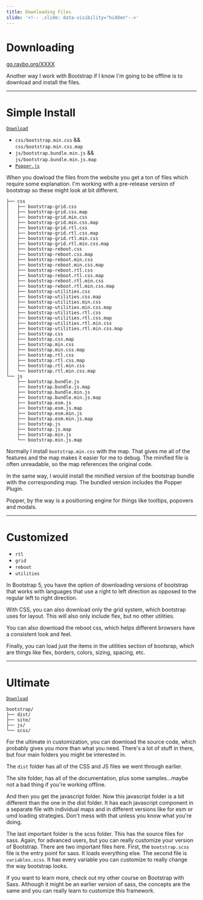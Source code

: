 ```yaml
---
title: Downloading Files
slide: '<!-- .slide: data-visibility="hidden"-->'
---
```


<!-- .slide: data-state="layout-title" class="bg-dark"-->

# Downloading

<div class="slide-link"><a href="https://go.raybo.org/XXXX"><i class="fab fa-slideshare"></i> go.raybo.org/XXXX</a></div>

> >

Another way I work with Bootstrap if I know I'm going to be offline is to download and install the files.

---

# Simple Install

<a href="https://github.com/twbs/bootstrap/releases/download/v5.0.0-beta3/bootstrap-5.0.0-beta3-dist.zip"><code class="code-exciting">Download <i class="bi bi-cloud-download-fill"></i></code></a>

- `css/bootstrap.min.css` && <br /> `css/bootstrap.min.css.map`
- `js/bootstrap.bundle.min.js` && <br /> `js/bootstrap.bundle.min.js.map`
- <a href="https://popper.js.org" target="_blank"><code class="code-warning">Popper.js <i class="bi bi-link-45deg"></i></code></a>

> >

When you dowload the files from the website you get a ton of files which require some explanation. I'm working with a pre-release version of bootstrap so these might look at bit different.

```
├── css
│   ├── bootstrap-grid.css
│   ├── bootstrap-grid.css.map
│   ├── bootstrap-grid.min.css
│   ├── bootstrap-grid.min.css.map
│   ├── bootstrap-grid.rtl.css
│   ├── bootstrap-grid.rtl.css.map
│   ├── bootstrap-grid.rtl.min.css
│   ├── bootstrap-grid.rtl.min.css.map
│   ├── bootstrap-reboot.css
│   ├── bootstrap-reboot.css.map
│   ├── bootstrap-reboot.min.css
│   ├── bootstrap-reboot.min.css.map
│   ├── bootstrap-reboot.rtl.css
│   ├── bootstrap-reboot.rtl.css.map
│   ├── bootstrap-reboot.rtl.min.css
│   ├── bootstrap-reboot.rtl.min.css.map
│   ├── bootstrap-utilities.css
│   ├── bootstrap-utilities.css.map
│   ├── bootstrap-utilities.min.css
│   ├── bootstrap-utilities.min.css.map
│   ├── bootstrap-utilities.rtl.css
│   ├── bootstrap-utilities.rtl.css.map
│   ├── bootstrap-utilities.rtl.min.css
│   ├── bootstrap-utilities.rtl.min.css.map
│   ├── bootstrap.css
│   ├── bootstrap.css.map
│   ├── bootstrap.min.css
│   ├── bootstrap.min.css.map
│   ├── bootstrap.rtl.css
│   ├── bootstrap.rtl.css.map
│   ├── bootstrap.rtl.min.css
│   └── bootstrap.rtl.min.css.map
└── js
    ├── bootstrap.bundle.js
    ├── bootstrap.bundle.js.map
    ├── bootstrap.bundle.min.js
    ├── bootstrap.bundle.min.js.map
    ├── bootstrap.esm.js
    ├── bootstrap.esm.js.map
    ├── bootstrap.esm.min.js
    ├── bootstrap.esm.min.js.map
    ├── bootstrap.js
    ├── bootstrap.js.map
    ├── bootstrap.min.js
    └── bootstrap.min.js.map
```

Normally I install `bootstrap.min.css` with the map. That gives me all of the features and the map makes it easier for me to debug. The minified file is often unreadable, so the map references the original code.

In the same way, I would install the minified version of the bootstrap bundle with the corresponding map. The bundled version includes the Popper Plugin.

Popper, by the way is a positioning engine for things like tooltips, popovers and modals.

---

# Customized

- `rtl`
- `grid`
- `reboot`
- `utilities`

> >

In Bootstrap 5, you have the option of downloading versions of bootstrap that works with languages that use a right to left direction as opposed to the regular left to right direction.

With CSS, you can also download only the grid system, which bootstrap uses for layout. This will also only include flex, but no other utilities.

You can also download the reboot css, which helps different browsers have a consistent look and feel.

Finally, you can load just the items in the utilities section of bootsrap, which are things like flex, borders, colors, sizing, spacing, etc.

---

# Ultimate

<a href="https://github.com/twbs/bootstrap/archive/v5.0.0-beta3.zip"><code class="code-exciting">Download <i class="bi bi-cloud-download-fill"></i></code></a>

```
bootstrap/
├── dist/
├── site/
├── js/
└── scss/
```

> >

For the ultimate in customization, you can download the source code, which probably gives you more than what you need. There's a lot of stuff in there, but four main folders you might be interested in.

The `dist` folder has all of the CSS and JS files we went through earlier.

The site folder, has all of the documentation, plus some samples...maybe not a bad thing if you're working offline.

And then you get the javascript folder. Now this javascript folder is a bit different than the one in the dist folder. It has each javascript component in a separate file with individual maps and in different versions like for esm or umd loading strategies. Don't mess with that unless you know what you're doing.

The last important folder is the scss folder. This has the source files for sass. Again, for advanced users, but you can really customize your version of Bootstrap. There are two important files here. First, the `bootstrap.scss` file is the entry point for sass. It loads everything else. The second file is `variables.scss`. It has every variable you can customize to really change the way bootstrap looks.

If you want to learn more, check out my other course on Bootstrap with Sass. Although it might be an earlier version of sass, the concepts are the same and you can really learn to customize this framework.
